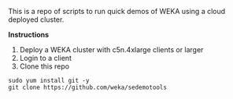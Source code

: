 This is a repo of scripts to run quick demos of WEKA using a cloud deployed cluster.

**Instructions**

1. Deploy a WEKA cluster with c5n.4xlarge clients or larger
1. Login to a client
1. Clone this repo
```
sudo yum install git -y
git clone https://github.com/weka/sedemotools
```
